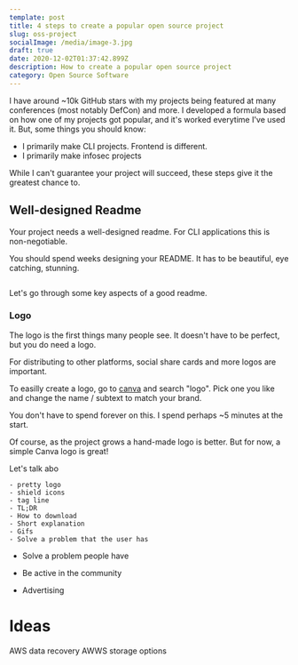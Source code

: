 ```yaml
---
template: post
title: 4 steps to create a popular open source project
slug: oss-project
socialImage: /media/image-3.jpg
draft: true
date: 2020-12-02T01:37:42.899Z
description: How to create a popular open source project
category: Open Source Software
---
```


I have around ~10k GitHub stars with my projects being featured at many conferences (most notably DefCon) and more. I developed a formula based on how one of my projects got popular, and it's worked everytime I've used it. But, some things you should know:
* I primarily make CLI projects. Frontend is different.
* I primarily make infosec projects

While I can't guarantee your project will succeed, these steps give it the greatest chance to.

## Well-designed Readme
Your project needs a well-designed readme. For CLI applications this is non-negotiable.

You should spend weeks designing your README. It has to be beautiful, eye catching, stunning.

<figure>
	<img src="/media/populaross/Logo.png" alt="">
	<figcaption></figcaption>
</figure>

Let's go through some key aspects of a good readme.

### Logo

The logo is the first things many people see. It doesn't have to be perfect, but you do need a logo. 

For distributing to other platforms, social share cards and more logos are important.

To easilly create a logo, go to [canva](https://canva.com) and search "logo". Pick one you like and change the name / subtext to match your brand.

You don't have to spend forever on this. I spend perhaps ~5 minutes at the start.

Of course, as the project grows a hand-made logo is better. But for now, a simple Canva logo is great!



Let's talk abo

```
- pretty logo
- shield icons
- tag line
- TL;DR
- How to download
- Short explanation
- Gifs
- Solve a problem that the user has
```
* Solve a problem people have

* Be active in the community
* Advertising

# Ideas
AWS data recovery
AWWS storage options
